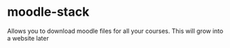 moodle-stack
============

Allows you to download moodle files for all your courses. This will grow into a website later